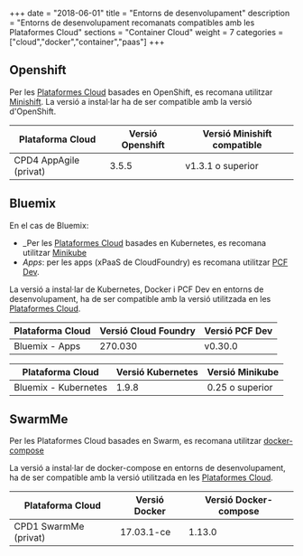 +++
date        = "2018-06-01"
title       = "Entorns de desenvolupament"
description = "Entorns de desenvolupament recomanats compatibles amb les Plataformes Cloud"
sections    = "Container Cloud"
weight      = 7
categories  = ["cloud","docker","container","paas"]
+++

## Openshift

Per les [Plataformes Cloud](http://canigo.ctti.gencat.cat/cloud/plataformes/) basades en OpenShift, es recomana utilitzar [Minishift](https://www.openshift.org/minishift/). La versió a instal·lar ha de ser compatible amb la versió d'OpenShift.

**Plataforma Cloud**  | **Versió Openshift**   | **Versió Minishift compatible**
------------ | ------------ | ------------
CPD4 AppAgile (privat)  |  3.5.5  | v1.3.1 o superior

## Bluemix


En el cas de Bluemix:

* _Per les [Plataformes Cloud](http://canigo.ctti.gencat.cat/cloud/plataformes/) basades en Kubernetes, es recomana utilitzar [Minikube](https://kubernetes.io/docs/getting-started-guides/minikube/)
* _Apps_: per les apps (xPaaS de CloudFoundry) es recomana utilitzar [PCF Dev](https://pivotal.io/pcf-dev).

La versió a instal·lar de Kubernetes, Docker i PCF Dev en entorns de desenvolupament, ha de ser compatible amb la versió utilitzada en les [Plataformes Cloud](http://canigo.ctti.gencat.cat/cloud/plataformes/).

**Plataforma Cloud**  | **Versió Cloud Foundry**   | **Versió PCF Dev**
------------ | ------------ | ------------
Bluemix - Apps	| 270.030 | v0.30.0

**Plataforma Cloud**  | **Versió Kubernetes**   |  **Versió Minikube**
------------ | ------------ | ------------
Bluemix - Kubernetes  |  1.9.8  | 0.25 o superior

## SwarmMe
Per les Plataformes Cloud basades en Swarm, es recomana utilitzar  [docker-compose](https://docs.docker.com/compose/)

La versió a instal·lar de docker-compose en entorns de desenvolupament, ha de ser compatible amb la versió utilitzada en les [Plataformes Cloud](http://canigo.ctti.gencat.cat/cloud/plataformes/).

**Plataforma Cloud**  | **Versió Docker**   | **Versió Docker-compose**
------------ | ------------ | ------------
CPD1 SwarmMe (privat)	| 17.03.1-ce | 1.13.0